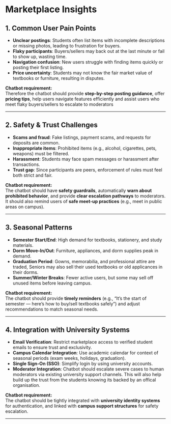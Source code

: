 # Marketplace Insights

## 1. Common User Pain Points
- **Unclear postings**: Students often list items with incomplete descriptions or missing photos, leading to frustration for buyers.  
- **Flaky participants**: Buyers/sellers may back out at the last minute or fail to show up, wasting time.  
- **Navigation confusion**: New users struggle with finding items quickly or posting their first listing.  
- **Price uncertainty**: Students may not know the fair market value of textbooks or furniture, resulting in disputes.  

**Chatbot requirement:**  
Therefore the chatbot should provide **step-by-step posting guidance**, offer **pricing tips**, help users navigate features efficiently and assist users who meet flaky buyers/sellers to escalate to moderators

---

## 2. Safety & Trust Challenges
- **Scams and fraud**: Fake listings, payment scams, and requests for deposits are common.  
- **Inappropriate items**: Prohibited items (e.g., alcohol, cigarettes, pets, weapons) must be filtered.  
- **Harassment**: Students may face spam messages or harassment after transactions.  
- **Trust gap**: Since participants are peers, enforcement of rules must feel both strict and fair.  

**Chatbot requirement:**  
The chatbot should have **safety guardrails**, automatically **warn about prohibited behavior**, and provide **clear escalation pathways** to moderators.  
It should also remind users of **safe meet-up practices** (e.g., meet in public areas on campus).

---

## 3. Seasonal Patterns
- **Semester Start/End**: High demand for textbooks, stationery, and study materials.  
- **Dorm Move-In/Out**: Furniture, appliances, and dorm supplies peak in demand.  
- **Graduation Period**: Gowns, memorabilia, and professional attire are traded, Seniors may also sell their used textbooks or old applicances in their dorms.  
- **Summer/Winter Breaks**: Fewer active users, but some may sell off unused items before leaving campus.  

**Chatbot requirement:**  
The chatbot should provide **timely reminders** (e.g., “It’s the start of semester — here’s how to buy/sell textbooks safely”) and adjust recommendations to match seasonal needs.

---

## 4. Integration with University Systems
- **Email Verification**: Restrict marketplace access to verified student emails to ensure trust and exclusivity.  
- **Campus Calendar Integration**: Use academic calendar for context of seasonal periods (exam weeks, holidays, graduation).  
- **Single Sign-On (SSO)**: Simplify login by using university accounts.  
- **Moderator Integration**: Chatbot should escalate severe cases to human moderators via existing university support channels. This will also help build up the trust from the students knowing its backed by an offical organisation. 

**Chatbot requirement:**  
The chatbot should be tightly integrated with **university identity systems** for authentication, and linked with **campus support structures** for safety escalation.

---
